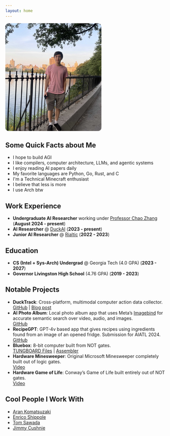 ```yaml
---
layout: home
---
```


<img src="assets/photo.jpg" style="width: 60%; height: auto; border-radius: 10px;"/>

## Some Quick Facts about Me
- I hope to build AGI
- I like compilers, computer architecture, LLMs, and agentic systems
- I enjoy reading AI papers daily
- My favorite languages are Python, Go, Rust, and C
- I'm a Technical Minecraft enthusiast
- I believe that less is more
- I use Arch btw

## Work Experience
- **Undergraduate AI Researcher** working under [Professor Chao Zhang](http://chaozhang.org/) (**August 2024 - present**)
- **AI Researcher** @ [DuckAI](https://duckai-site.netlify.app/) (**2023 - present**)
- **Junior AI Researcher** @ [Rialtic](https://www.rialtic.io/) (**2022 - 2023**)

## Education
- **CS (Intel + Sys-Arch) Undergrad** @ Georgia Tech (4.0 GPA) (**2023 - 2027**)
- **Governor Livingston High School** (4.76 GPA) (**2019 - 2023**)

## Notable Projects
- **DuckTrack**: Cross-platform, multimodal computer action data collector.  
  [GitHub](https://github.com/TheDuckAI/DuckTrack) | [Blog post](https://duckai-site.netlify.app/blog/ducktrack)
- **AI Photo Album**: Local photo album app that uses Meta’s [Imagebind](https://arxiv.org/abs/2305.05665) for accurate semantic search over video, audio, and images.  
  [GitHub](https://github.com/Broyojo/photo_album)
- **RecipeGPT**: GPT-4v based app that gives recipes using ingredients found from an image of an opened fridge. Submission for AIATL 2024.  
  [GitHub](https://github.com/Broyojo/recipegpt)
- **Bluebox**: 8-bit computer built from NOT gates.  
  [TUNGBOARD Files](https://github.com/Broyojo/bluebox-boards) | [Assembler](https://github.com/Broyojo/bluebox-assembler)
- **Hardware Minesweeper**: Original Microsoft Minesweeper completely built out of logic gates.  
  [Video](https://www.youtube.com/watch?v=BwxEGKpONMA)
- **Hardware Game of Life**: Conway’s Game of Life built entirely out of NOT gates.  
  [Video](https://youtu.be/YfB1EDpD8Cg?si=d-yAz3fFMwCpuwOG)

## Cool People I Work With
- [Aran Komatsuzaki](https://x.com/arankomatsuzaki)
- [Enrico Shippole](https://twitter.com/EnricoShippole)
- [Tom Sawada](https://www.linkedin.com/in/tom-sawada-16303220a/)
- [Jimmy Cushnie](https://twitter.com/jimmycushnie)
